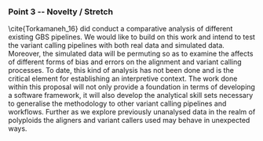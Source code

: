 ### Point 3 -- Novelty / Stretch

\cite{Torkamaneh_16} did conduct a comparative analysis of different existing GBS pipelines. We would like to build on this work and intend to test the variant calling pipelines with both real data and simulated data. Moreover, the simulated data will be permuting so as to examine the affects of different forms of bias and errors on the alignment and variant calling processes. To date, this kind of analysis has not been done and is the critical element for establishing an interpretive context. The work done within this proposal will not only provide a foundation in terms of developing a software framework, it will also develop the analytical skill sets necessary to generalise the methodology to other variant calling pipelines and workflows. Further as we explore previously unanalysed data in the realm of polyploids the aligners and variant callers used may behave in unexpected ways.
